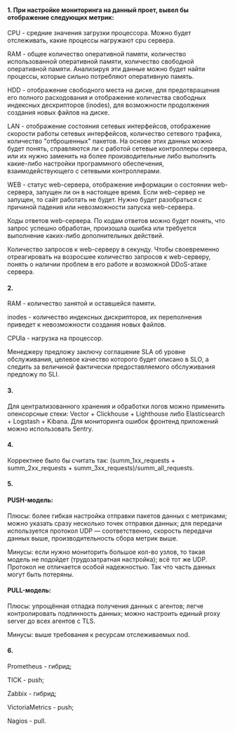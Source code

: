 #### 1. При настройке мониторинга на данный проет, вывел бы отображение следующих метрик:

CPU - средние значения загрузки процессора. Можно будет отслеживать, какие процессы нагружают cpu сервера.

RAM - общее количество оперативной памяти, количество использованной оперативной памяти, количество свободной оперативной памяти. Анализируя эти данные можно будет найти процессы, которые сильно потребляют оперативную память.

HDD -  отображение свободного места на диске, для предотвращения его полного расходования и отображение количества свободных индексных дескрипторов (inodes), для возможности продолжения создания новых файлов на диске.

LAN - отображение состояния сетевых интерфейсов, отображение скорости работы сетевых интерфейсов, количество сетевого трафика, количество "отброшенных" пакетов. На основе этих данных можно будет понять, справляются ли с работой сетевые контроллеры сервера, или их нужно заменить на более производительные либо выполнить какие-либо настройки программного обеспечения, взаимодействующего с сетевыми контроллерами.

WEB - статус web-сервера, отображение информации о состоянии web-сервера, запущен ли он в настоящее время. Если web-сервер не запущен, то сайт работать не будет. Нужно будет разобраться с причиной падения или невозможности запуска web-сервера.

Коды ответов web-сервера. По кодам ответов можно будет понять, что запрос успешно обработан, произошла ошибка или требуется выполнение каких-либо дополнительных действий.

Количество запросов к web-серверу в секунду. Чтобы своевременно отреагировать на возросшее количество запросов к web-серверу, понять о наличии проблем в его работе и возможной DDoS-атаке сервера.

#### 2. 

RAM - количество занятой и оставшейся памяти.

inodes - количество индексных дискрипторов, их переполнения приведет к невозможности создания новых файлов.

CPUla - нагрузка на процессор.

Менеджеру предложу заключу соглашение SLA об уровне обслуживания, целевое качество которого будет описано в SLO, а следить за величиной фактически предоставляемого обслуживания предложу по SLI.

#### 3. 

Для централизованного хранения и обработки логов можно применить опенсорсные стеки: Vector + Clickhouse + Lighthouse либо Elasticsearch + Logstash + Kibana. Для мониторинга ошибок фронтенд приложений можно использовать Sentry.

#### 4.

 Корректнее было бы считать так: (summ_1xx_requests + summ_2xx_requests + summ_3xx_requests)/summ_all_requests.

#### 5. 

#### PUSH-модель:

Плюсы:
более гибкая настройка отправки пакетов данных с метриками;
можно указать сразу несколько точек отправки данных;
для передачи используется протокол UDP — соответственно, скорость передачи данных выше, производительность сбора метрик выше.

Минусы:
если нужно мониторить большое кол-во узлов, то такая модель не подойдет (трудозатратная настройка);
всё тот же UDP. Протокол не отличается особой надежностью. Так что часть данных могут быть потеряны.

#### PULL-модель:

Плюсы:
упрощённая отладка получения данных с агентов;
легче контролировать подлинность данных;
можно настроить единый proxy server до всех агентов с TLS.

Минусы:
выше требования к ресурсам отслеживаемых nod.

#### 6.

Prometheus - гибрид;

TICK - push;

Zabbix - гибрид;

VictoriaMetrics - push;

Nagios - pull.










